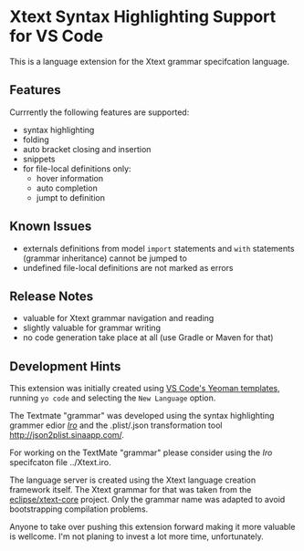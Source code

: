 # Xtext Syntax Highlighting Support for VS Code

This is a language extension for the Xtext grammar specifcation language.

## Features

Currrently the following features are supported:
* syntax highlighting 
* folding
* auto bracket closing and insertion
* snippets
* for file-local definitions only:
  * hover information
  * auto completion
  * jumpt to definition

## Known Issues

* externals definitions from model `import` statements and `with` statements (grammar inheritance) cannot be jumped to
* undefined file-local definitions are not marked as errors

## Release Notes

* valuable for Xtext grammar navigation and reading
* slightly valuable for grammar writing
* no code generation take place at all (use Gradle or Maven for that)

## Development Hints
This extension was initially created using [VS Code's Yeoman templates](https://code.visualstudio.com/api/get-started/your-first-extension), running `yo code` and selecting the `New Language` option.

The Textmate "grammar" was developed using the syntax highlighting grammer edior [*Iro*](https://eeyo.io/iro/) and the .plist/.json transformation tool http://json2plist.sinaapp.com/.

For working on the TextMate "grammar" please consider using the *Iro* specifcaton file ../Xtext.iro.

The language server is created using the Xtext language creation framework itself. The Xtext grammar for that was taken from the [eclipse/xtext-core](https://github.com/eclipse/xtext-core) project. Only the grammar name was adapted to avoid bootstrapping compilation problems.

Anyone to take over pushing this extension forward making it more valuable is wellcome. I'm not planing to invest a lot more time, unfortunately.